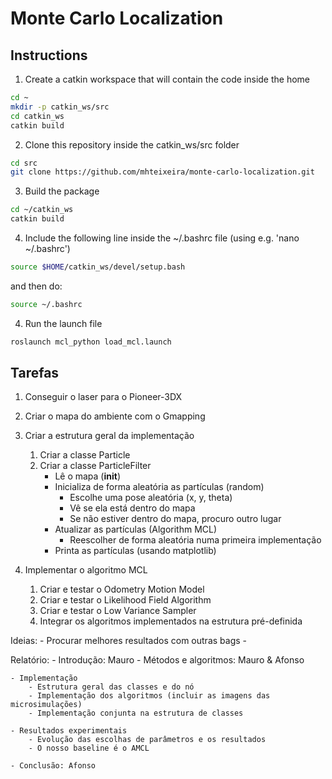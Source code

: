 # Monte Carlo Localization

## Instructions

1. Create a catkin workspace that will contain the code inside the home

```bash
cd ~
mkdir -p catkin_ws/src
cd catkin_ws
catkin build
```

2. Clone this repository inside the catkin_ws/src folder

```bash
cd src
git clone https://github.com/mhteixeira/monte-carlo-localization.git
```

3. Build the package

```bash
cd ~/catkin_ws
catkin build
```

4. Include the following line inside the ~/.bashrc file (using e.g. 'nano ~/.bashrc')

``` bash 
source $HOME/catkin_ws/devel/setup.bash
```

and then do:

``` bash 
source ~/.bashrc
```

4. Run the launch file

``` bash 
roslaunch mcl_python load_mcl.launch
```

## Tarefas

1. Conseguir o laser para o Pioneer-3DX

2. Criar o mapa do ambiente com o Gmapping

3. Criar a estrutura geral da implementação
    1. Criar a classe Particle
    2. Criar a classe ParticleFilter
        - Lê o mapa (__init__)
        - Inicializa de forma aleatória as partículas (random)
            - Escolhe uma pose aleatória (x, y, theta)
            - Vê se ela está dentro do mapa
            - Se não estiver dentro do mapa, procuro outro lugar
        - Atualizar as partículas (Algorithm MCL)
            - Reescolher de forma aleatória numa primeira implementação
        - Printa as partículas (usando matplotlib)

4. Implementar o algoritmo MCL
    1. Criar e testar o Odometry Motion Model
    2. Criar e testar o Likelihood Field Algorithm
    3. Criar e testar o Low Variance Sampler
    4. Integrar os algoritmos implementados na estrutura pré-definida

Ideias:
    <!-- 1. Inicializar as partículas perto do local esperado -->
    <!-- 2. Ler melhor o mapa (ler .png) -->
    - Procurar melhores resultados com outras bags
    - 

Relatório:
    - Introdução: Mauro
    - Métodos e algoritmos: Mauro & Afonso
    
    - Implementação
        - Estrutura geral das classes e do nó
        - Implementação dos algoritmos (incluir as imagens das microsimulações)
        - Implementação conjunta na estrutura de classes
    
    - Resultados experimentais
        - Evolução das escolhas de parâmetros e os resultados
        - O nosso baseline é o AMCL

    - Conclusão: Afonso